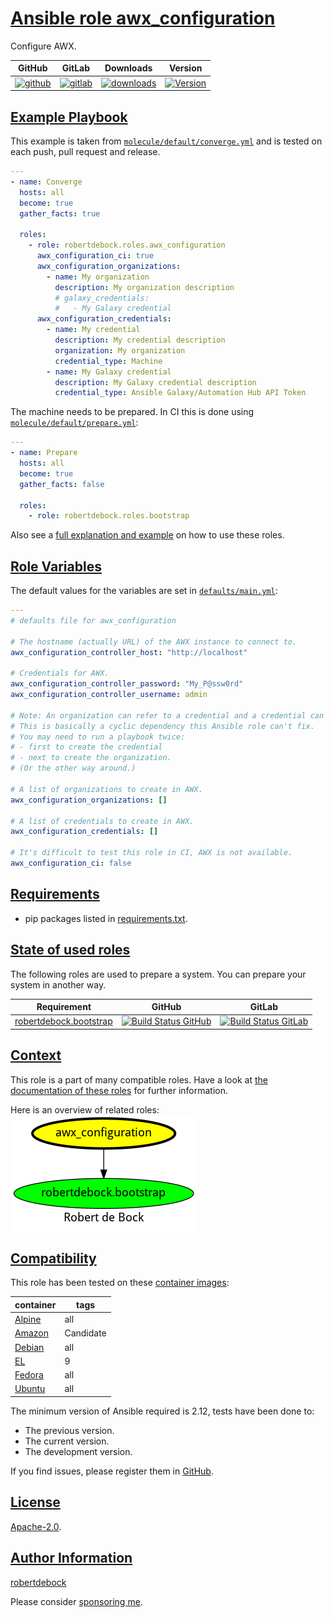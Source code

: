 # [Ansible role awx_configuration](#awx_configuration)

Configure AWX.

|GitHub|GitLab|Downloads|Version|
|------|------|---------|-------|
|[![github](https://github.com/robertdebock/ansible-role-awx_configuration/workflows/Ansible%20Molecule/badge.svg)](https://github.com/robertdebock/ansible-role-awx_configuration/actions)|[![gitlab](https://gitlab.com/robertdebock-iac/ansible-role-awx_configuration/badges/master/pipeline.svg)](https://gitlab.com/robertdebock-iac/ansible-role-awx_configuration)|[![downloads](https://img.shields.io/ansible/role/d/robertdebock/awx_configuration)](https://galaxy.ansible.com/robertdebock/awx_configuration)|[![Version](https://img.shields.io/github/release/robertdebock/ansible-role-awx_configuration.svg)](https://github.com/robertdebock/ansible-role-awx_configuration/releases/)|

## [Example Playbook](#example-playbook)

This example is taken from [`molecule/default/converge.yml`](https://github.com/robertdebock/ansible-role-awx_configuration/blob/master/molecule/default/converge.yml) and is tested on each push, pull request and release.

```yaml
---
- name: Converge
  hosts: all
  become: true
  gather_facts: true

  roles:
    - role: robertdebock.roles.awx_configuration
      awx_configuration_ci: true
      awx_configuration_organizations:
        - name: My organization
          description: My organization description
          # galaxy_credentials:
          #   - My Galaxy credential
      awx_configuration_credentials:
        - name: My credential
          description: My credential description
          organization: My organization
          credential_type: Machine
        - name: My Galaxy credential
          description: My Galaxy credential description
          credential_type: Ansible Galaxy/Automation Hub API Token
```

The machine needs to be prepared. In CI this is done using [`molecule/default/prepare.yml`](https://github.com/robertdebock/ansible-role-awx_configuration/blob/master/molecule/default/prepare.yml):

```yaml
---
- name: Prepare
  hosts: all
  become: true
  gather_facts: false

  roles:
    - role: robertdebock.roles.bootstrap
```

Also see a [full explanation and example](https://robertdebock.nl/how-to-use-these-roles.html) on how to use these roles.

## [Role Variables](#role-variables)

The default values for the variables are set in [`defaults/main.yml`](https://github.com/robertdebock/ansible-role-awx_configuration/blob/master/defaults/main.yml):

```yaml
---
# defaults file for awx_configuration

# The hostname (actually URL) of the AWX instance to connect to.
awx_configuration_controller_host: "http://localhost"

# Credentials for AWX.
awx_configuration_controller_password: "My_P@ssw0rd"
awx_configuration_controller_username: admin

# Note: An organization can refer to a credential and a credential can refer to an organization.
# This is basically a cyclic dependency this Ansible role can't fix.
# You may need to run a playbook twice:
# - first to create the credential
# - next to create the organization.
# (Or the other way around.)

# A list of organizations to create in AWX.
awx_configuration_organizations: []

# A list of credentials to create in AWX.
awx_configuration_credentials: []

# It's difficult to test this role in CI, AWX is not available.
awx_configuration_ci: false
```

## [Requirements](#requirements)

- pip packages listed in [requirements.txt](https://github.com/robertdebock/ansible-role-awx_configuration/blob/master/requirements.txt).

## [State of used roles](#state-of-used-roles)

The following roles are used to prepare a system. You can prepare your system in another way.

| Requirement | GitHub | GitLab |
|-------------|--------|--------|
|[robertdebock.bootstrap](https://galaxy.ansible.com/robertdebock/bootstrap)|[![Build Status GitHub](https://github.com/robertdebock/ansible-role-bootstrap/workflows/Ansible%20Molecule/badge.svg)](https://github.com/robertdebock/ansible-role-bootstrap/actions)|[![Build Status GitLab](https://gitlab.com/robertdebock-iac/ansible-role-bootstrap/badges/master/pipeline.svg)](https://gitlab.com/robertdebock-iac/ansible-role-bootstrap)|

## [Context](#context)

This role is a part of many compatible roles. Have a look at [the documentation of these roles](https://robertdebock.nl/) for further information.

Here is an overview of related roles:
![dependencies](https://raw.githubusercontent.com/robertdebock/ansible-role-awx_configuration/png/requirements.png "Dependencies")

## [Compatibility](#compatibility)

This role has been tested on these [container images](https://hub.docker.com/u/robertdebock):

|container|tags|
|---------|----|
|[Alpine](https://hub.docker.com/r/robertdebock/alpine)|all|
|[Amazon](https://hub.docker.com/r/robertdebock/amazonlinux)|Candidate|
|[Debian](https://hub.docker.com/r/robertdebock/debian)|all|
|[EL](https://hub.docker.com/r/robertdebock/enterpriselinux)|9|
|[Fedora](https://hub.docker.com/r/robertdebock/fedora)|all|
|[Ubuntu](https://hub.docker.com/r/robertdebock/ubuntu)|all|

The minimum version of Ansible required is 2.12, tests have been done to:

- The previous version.
- The current version.
- The development version.

If you find issues, please register them in [GitHub](https://github.com/robertdebock/ansible-role-awx_configuration/issues).

## [License](#license)

[Apache-2.0](https://github.com/robertdebock/ansible-role-awx_configuration/blob/master/LICENSE).

## [Author Information](#author-information)

[robertdebock](https://robertdebock.nl/)

Please consider [sponsoring me](https://github.com/sponsors/robertdebock).
